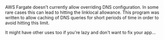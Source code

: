 AWS Fargate doesn't currently allow overriding DNS configuration. In some rare cases
this can lead to hitting the linklocal allowance. This program was written to allow
caching of DNS queries for short periods of time in order to avoid hitting this
limit.

It might have other uses too if you're lazy and don't want to fix your app...
